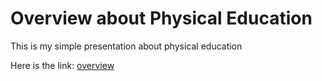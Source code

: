 # Overview about Physical Education

This is my simple presentation about physical education

Here is the link: [overview](https://wynchristian.github.io/PEPresentation/)
